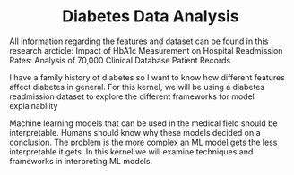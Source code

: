 <h1 align="center">Diabetes Data Analysis</h1>

All information regarding the features and dataset can be found in this research arcticle:
Impact of HbA1c Measurement on Hospital Readmission Rates: Analysis of 70,000 Clinical Database Patient Records

I have a family history of diabetes so I want to know how different features affect diabetes in general.
For this kernel, we will be using a diabetes readmission dataset to explore the different frameworks for model explainability


Machine learning models that can be used in the medical field should be interpretable.
Humans should know why these models decided on a conclusion.
The problem is the more complex an ML model gets the less interpretable it gets.
In this kernel we will examine techniques and frameworks in interpreting ML models.
